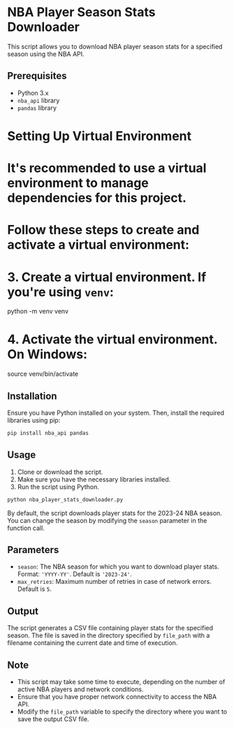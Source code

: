 # NBA Player Season Stats Downloader

This script allows you to download NBA player season stats for a specified season using the NBA API.

## Prerequisites
- Python 3.x
- `nba_api` library
- `pandas` library

# Setting Up Virtual Environment
# It's recommended to use a virtual environment to manage dependencies for this project.
# Follow these steps to create and activate a virtual environment:

# 3. Create a virtual environment. If you're using `venv`:
python -m venv venv

# 4. Activate the virtual environment. On Windows:
source venv/bin/activate

## Installation
Ensure you have Python installed on your system. Then, install the required libraries using pip:

```bash
pip install nba_api pandas
```

## Usage
1. Clone or download the script.
2. Make sure you have the necessary libraries installed.
3. Run the script using Python.

```python
python nba_player_stats_downloader.py
```

By default, the script downloads player stats for the 2023-24 NBA season. You can change the season by modifying the `season` parameter in the function call.

## Parameters
- `season`: The NBA season for which you want to download player stats. Format: `'YYYY-YY'`. Default is `'2023-24'`.
- `max_retries`: Maximum number of retries in case of network errors. Default is `5`.

## Output
The script generates a CSV file containing player stats for the specified season. The file is saved in the directory specified by `file_path` with a filename containing the current date and time of execution.

## Note
- This script may take some time to execute, depending on the number of active NBA players and network conditions.
- Ensure that you have proper network connectivity to access the NBA API.
- Modify the `file_path` variable to specify the directory where you want to save the output CSV file.
